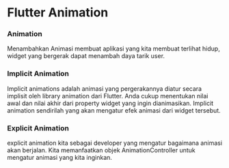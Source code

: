 # Flutter Animation

### Animation

Menambahkan Animasi membuat aplikasi yang kita membuat terlihat hidup, widget yang bergerak dapat
menambah daya tarik user.

### Implicit Animation

Implicit animations adalah animasi yang pergerakannya diatur secara implisit oleh library animation
dari Flutter. Anda cukup menentukan nilai awal dan nilai akhir dari property widget yang ingin
dianimasikan. Implicit animation sendirilah yang akan mengatur efek animasi dari widget tersebut.

### Explicit Animation

explicit animation kita sebagai developer yang mengatur bagaimana animasi akan berjalan. Kita
memanfaatkan objek AnimationController untuk mengatur animasi yang kita inginkan.
 
